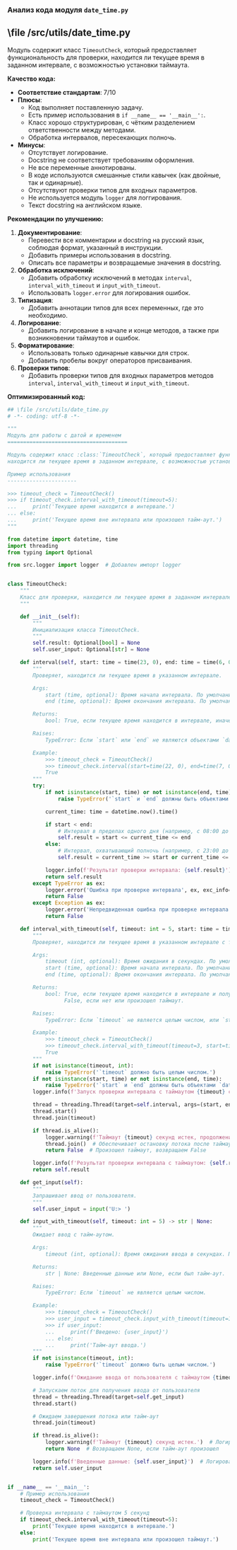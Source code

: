 ### **Анализ кода модуля `date_time.py`**

## \file /src/utils/date_time.py

Модуль содержит класс `TimeoutCheck`, который предоставляет функциональность для проверки, находится ли текущее время в заданном интервале, с возможностью установки таймаута.

**Качество кода:**
- **Соответствие стандартам**: 7/10
- **Плюсы**:
  - Код выполняет поставленную задачу.
  - Есть пример использования в `if __name__ == '__main__':`.
  - Класс хорошо структурирован, с чётким разделением ответственности между методами.
  - Обработка интервалов, пересекающих полночь.
- **Минусы**:
  - Отсутствует логирование.
  - Docstring не соответствует требованиям оформления.
  - Не все переменные аннотированы.
  - В коде используются смешанные стили кавычек (как двойные, так и одинарные).
  - Отсутствуют проверки типов для входных параметров.
  - Не используется модуль `logger` для логгирования.
  - Текст docstring на английском языке.

**Рекомендации по улучшению:**

1. **Документирование**:
   - Перевести все комментарии и docstring на русский язык, соблюдая формат, указанный в инструкции.
   - Добавить примеры использования в docstring.
   - Описать все параметры и возвращаемые значения в docstring.
2. **Обработка исключений**:
   - Добавить обработку исключений в методах `interval`, `interval_with_timeout` и `input_with_timeout`.
   - Использовать `logger.error` для логирования ошибок.
3. **Типизация**:
   - Добавить аннотации типов для всех переменных, где это необходимо.
4. **Логирование**:
   - Добавить логирование в начале и конце методов, а также при возникновении таймаутов и ошибок.
5. **Форматирование**:
   - Использовать только одинарные кавычки для строк.
   - Добавить пробелы вокруг операторов присваивания.
6. **Проверки типов**:
   - Добавить проверки типов для входных параметров методов `interval`, `interval_with_timeout` и `input_with_timeout`.

**Оптимизированный код:**

```python
## \file /src/utils/date_time.py
# -*- coding: utf-8 -*-

"""
Модуль для работы с датой и временем
======================================

Модуль содержит класс :class:`TimeoutCheck`, который предоставляет функциональность для проверки,
находится ли текущее время в заданном интервале, с возможностью установки таймаута.

Пример использования
----------------------

>>> timeout_check = TimeoutCheck()
>>> if timeout_check.interval_with_timeout(timeout=5):
...     print('Текущее время находится в интервале.')
... else:
...     print('Текущее время вне интервала или произошел тайм-аут.')
"""

from datetime import datetime, time
import threading
from typing import Optional

from src.logger import logger  # Добавлен импорт logger


class TimeoutCheck:
    """
    Класс для проверки, находится ли текущее время в заданном интервале с таймаутом.
    """

    def __init__(self):
        """
        Инициализация класса TimeoutCheck.
        """
        self.result: Optional[bool] = None
        self.user_input: Optional[str] = None

    def interval(self, start: time = time(23, 0), end: time = time(6, 0)) -> bool:
        """
        Проверяет, находится ли текущее время в указанном интервале.

        Args:
            start (time, optional): Время начала интервала. По умолчанию 23:00.
            end (time, optional): Время окончания интервала. По умолчанию 06:00.

        Returns:
            bool: True, если текущее время находится в интервале, иначе False.

        Raises:
            TypeError: Если `start` или `end` не являются объектами `datetime.time`.

        Example:
            >>> timeout_check = TimeoutCheck()
            >>> timeout_check.interval(start=time(22, 0), end=time(7, 0))
            True
        """
        try:
            if not isinstance(start, time) or not isinstance(end, time):
                raise TypeError('`start` и `end` должны быть объектами `datetime.time`.')

            current_time: time = datetime.now().time()

            if start < end:
                # Интервал в пределах одного дня (например, с 08:00 до 17:00)
                self.result = start <= current_time <= end
            else:
                # Интервал, охватывающий полночь (например, с 23:00 до 06:00)
                self.result = current_time >= start or current_time <= end

            logger.info(f'Результат проверки интервала: {self.result}')  # Логирование результата
            return self.result
        except TypeError as ex:
            logger.error('Ошибка при проверке интервала', ex, exc_info=True)  # Логирование ошибки
            return False
        except Exception as ex:
            logger.error('Непредвиденная ошибка при проверке интервала', ex, exc_info=True)
            return False

    def interval_with_timeout(self, timeout: int = 5, start: time = time(23, 0), end: time = time(6, 0)) -> bool:
        """
        Проверяет, находится ли текущее время в указанном интервале с таймаутом.

        Args:
            timeout (int, optional): Время ожидания в секундах. По умолчанию 5.
            start (time, optional): Время начала интервала. По умолчанию 23:00.
            end (time, optional): Время окончания интервала. По умолчанию 06:00.

        Returns:
            bool: True, если текущее время находится в интервале и получен ответ в течение таймаута,
                  False, если нет или произошел таймаут.

        Raises:
            TypeError: Если `timeout` не является целым числом, или `start` или `end` не являются объектами `datetime.time`.

        Example:
            >>> timeout_check = TimeoutCheck()
            >>> timeout_check.interval_with_timeout(timeout=3, start=time(22, 0), end=time(7, 0))
            True
        """
        if not isinstance(timeout, int):
            raise TypeError('`timeout` должно быть целым числом.')
        if not isinstance(start, time) or not isinstance(end, time):
            raise TypeError('`start` и `end` должны быть объектами `datetime.time`.')
        logger.info(f'Запуск проверки интервала с таймаутом {timeout} секунд.')  # Логирование начала выполнения

        thread = threading.Thread(target=self.interval, args=(start, end))
        thread.start()
        thread.join(timeout)

        if thread.is_alive():
            logger.warning(f'Таймаут {timeout} секунд истек, продолжение выполнения.')  # Логирование таймаута
            thread.join()  # Обеспечивает остановку потока после таймаута
            return False  # Произошел таймаут, возвращаем False

        logger.info(f'Результат проверки интервала с таймаутом: {self.result}')  # Логирование результата
        return self.result

    def get_input(self):
        """
        Запрашивает ввод от пользователя.
        """
        self.user_input = input('U:> ')

    def input_with_timeout(self, timeout: int = 5) -> str | None:
        """
        Ожидает ввод с тайм-аутом.

        Args:
            timeout (int, optional): Время ожидания ввода в секундах. По умолчанию 5.

        Returns:
            str | None: Введенные данные или None, если был тайм-аут.

        Raises:
            TypeError: Если `timeout` не является целым числом.

        Example:
            >>> timeout_check = TimeoutCheck()
            >>> user_input = timeout_check.input_with_timeout(timeout=10)
            >>> if user_input:
            ...     print(f'Введено: {user_input}')
            ... else:
            ...     print('Тайм-аут ввода.')
        """
        if not isinstance(timeout, int):
            raise TypeError('`timeout` должно быть целым числом.')

        logger.info(f'Ожидание ввода от пользователя с таймаутом {timeout} секунд.')  # Логирование начала ожидания ввода

        # Запускаем поток для получения ввода от пользователя
        thread = threading.Thread(target=self.get_input)
        thread.start()

        # Ожидаем завершения потока или тайм-аут
        thread.join(timeout)

        if thread.is_alive():
            logger.warning(f'Таймаут {timeout} секунд истек.')  # Логирование таймаута
            return None  # Возвращаем None, если тайм-аут произошел

        logger.info(f'Введенные данные: {self.user_input}')  # Логирование введенных данных
        return self.user_input


if __name__ == '__main__':
    # Пример использования
    timeout_check = TimeoutCheck()

    # Проверка интервала с таймаутом 5 секунд
    if timeout_check.interval_with_timeout(timeout=5):
        print('Текущее время находится в интервале.')
    else:
        print('Текущее время вне интервала или произошел таймаут.')